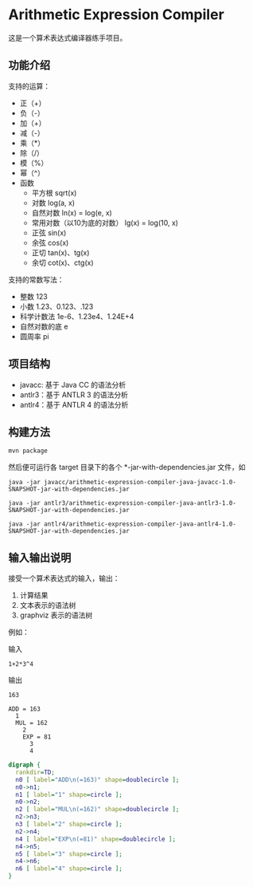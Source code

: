 # Arithmetic Expression Compiler

这是一个算术表达式编译器练手项目。

## 功能介绍

支持的运算：
* 正（+）
* 负（-）
* 加（+）
* 减（-）
* 乘（*）
* 除（/）
* 模（%）
* 幂（^）
* 函数
  * 平方根 sqrt(x)
  * 对数 log(a, x)
  * 自然对数 ln(x) = log(e, x)
  * 常用对数（以10为底的对数） lg(x) = log(10, x)
  * 正弦 sin(x)
  * 余弦 cos(x)
  * 正切 tan(x)、tg(x)
  * 余切 cot(x)、ctg(x)

支持的常数写法：
* 整数 123
* 小数 1.23、0.123、.123
* 科学计数法 1e-6、1.23e4、1.24E+4
* 自然对数的底 e
* 圆周率 pi

## 项目结构

* javacc: 基于 Java CC 的语法分析
* antlr3：基于 ANTLR 3 的语法分析
* antlr4：基于 ANTLR 4 的语法分析

## 构建方法

```bash
mvn package
```

然后便可运行各 target 目录下的各个 *-jar-with-dependencies.jar 文件，如
```
java -jar javacc/arithmetic-expression-compiler-java-javacc-1.0-SNAPSHOT-jar-with-dependencies.jar
```
```
java -jar antlr3/arithmetic-expression-compiler-java-antlr3-1.0-SNAPSHOT-jar-with-dependencies.jar
```
```
java -jar antlr4/arithmetic-expression-compiler-java-antlr4-1.0-SNAPSHOT-jar-with-dependencies.jar
```

## 输入输出说明

接受一个算术表达式的输入，输出：
1. 计算结果
2. 文本表示的语法树
3. graphviz 表示的语法树

例如：

输入
```
1+2*3^4
```
输出
```
163
```
```
ADD = 163
  1
  MUL = 162
    2
    EXP = 81
      3
      4
```
```dot
digraph {
  rankdir=TD;
  n0 [ label="ADD\n(=163)" shape=doublecircle ];
  n0->n1;
  n1 [ label="1" shape=circle ];
  n0->n2;
  n2 [ label="MUL\n(=162)" shape=doublecircle ];
  n2->n3;
  n3 [ label="2" shape=circle ];
  n2->n4;
  n4 [ label="EXP\n(=81)" shape=doublecircle ];
  n4->n5;
  n5 [ label="3" shape=circle ];
  n4->n6;
  n6 [ label="4" shape=circle ];
}
```